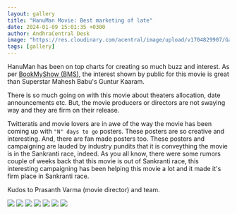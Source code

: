 ```yaml
---
layout: gallery
title: "HanuMan Movie: Best marketing of late"
date: 2024-01-09 15:01:35 +0300
author: AndhraCentral Desk
image: "https://res.cloudinary.com/acentral/image/upload/v1704829907/Galleries/GDasd_RbwAAwhh5_je6jas.jpg"
tags: [gallery]
---
```


HanuMan has been on top charts for creating so much buzz and interest. As per [BookMyShow (BMS)](https://andhracentral.com/latest/hanuman-is-the-biggest-movie), the interest shown by public for this movie is great than Superstar Mahesh Babu's Guntur Kaaram.

There is so much going on with this movie about theaters allocation, date announcements etc. But, the movie producers or directors are not swaying way and they are firm on their release.

Twitteratis and movie lovers are in awe of the way the movie has been coming up with `"N" days to go` posters. These posters are so creative and interesting. And, there are fan made posters too. These posters and campaigning are lauded by industry pundits that it is conveything the movie is in the Sankranti race, indeed. As you all know, there were some rumors couple of weeks back that this movie is out of Sankranti race, this interesting campaigning has been helping this movie a lot and it made it's firm place in Sankranti race.

Kudos to Prasanth Varma (movie director) and team.

<div class="gallery-box">
  <div class="gallery">
    <img src="https://res.cloudinary.com/acentral/image/upload/v1704829907/Galleries/GDasd_RbwAAwhh5_je6jas.jpg" loading="lazy">
    <img src="https://res.cloudinary.com/acentral/image/upload/v1704829905/Galleries/GDXzXdfasAAXgam_zylbw2.jpg" loading="lazy">
    <img src="https://res.cloudinary.com/acentral/image/upload/v1704829901/Galleries/GDQkYLKWEAA-Y0R_yajxmy.jpg" loading="lazy">
    <img src="https://res.cloudinary.com/acentral/image/upload/v1704829895/Galleries/GDLh-_0WYAAbLTg_yakfu1.jpg" loading="lazy">
    <img src="https://res.cloudinary.com/acentral/image/upload/v1704829882/Galleries/GDGCC-xXwAAWULo_otlwwd.jpg" loading="lazy">
    <img src="https://res.cloudinary.com/acentral/image/upload/v1704829878/Galleries/GDA8w33XAAAlh9P_li3bsj.jpg" loading="lazy">
    <img src="https://res.cloudinary.com/acentral/image/upload/v1704829874/Galleries/GC7nEWhWoAAdEkx_quzdtk.jpg" loading="lazy">
  </div>
</div>
